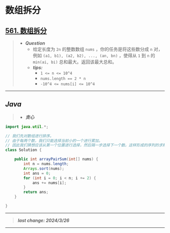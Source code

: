 # 数组拆分

## [561. 数组拆分](https://leetcode.cn/problems/array-partition/)

> - ***Question***
>   - 给定长度为 `2n` 的整数数组 `nums` ，你的任务是将这些数分成 `n` 对，例如 `(a1, b1), (a2, b2), ..., (an, bn)` ，使得从 `1` 到 `n` 的 `min(ai, bi)` 总和最大。返回该最大总和。
>   - ***tips:***
>     - `1 <= n <= 10^4`
>     - `nums.length == 2 * n`
>     - `-10^4 <= nums[i] <= 10^4`

---

## *Java*

> - ***贪心***

```java
import java.util.*;

// 我们先对数组进行排序。
// 由于每两个数，我们只能选择当前小的一个进行累加。
// 因此我们猜想应该从第一个位置进行选择，然后隔一步选择下一个数。这样形成的序列的求和值最大。
class Solution {

    public int arrayPairSum(int[] nums) {
        int n = nums.length;
        Arrays.sort(nums);
        int ans = 0;
        for (int i = 0; i < n; i += 2) {
            ans += nums[i];
        }
        return ans;
    }

}
```

---

> ***last change: 2024/3/26***

---
